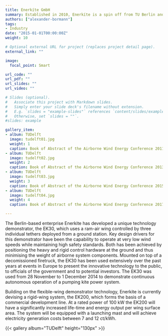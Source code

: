 ```yaml
---
title: Enerkíte GmbH
summary: Established in 2010, Enerkíte is a spin off from TU Berlin and University of Stuttgart. Aiming first at flexible membrane wing technology, the company is now developing a swept, rigid wing that is controlled by several winches on the ground.
authors: ["alexander-bormann"]
tags:
- Industry
date: "2015-01-01T00:00:00Z"
weight: 10

# Optional external URL for project (replaces project detail page).
external_link: ""

image:
  focal_point: Smart

url_code: ""
url_pdf: ""
url_slides: ""
url_video: ""

# Slides (optional).
#   Associate this project with Markdown slides.
#   Simply enter your slide deck's filename without extension.
#   E.g. `slides = "example-slides"` references `content/slides/example-slides.md`.
#   Otherwise, set `slides = ""`.
#slides: example

gallery_item:
- album: TUDelft
  image: tudelft01.jpg
  weight: 1
  caption: Book of Abstract of the Airborne Wind Energy Conference 2011 in Leuven, Belgium
- album: TUDelft
  image: tudelft02.jpg
  weight: 2
  caption: Book of Abstract of the Airborne Wind Energy Conference 2013 in Berlin, Germany
- album: TUDelft
  image: tudelft03.jpg
  weight: 3
  caption: Book of Abstract of the Airborne Wind Energy Conference 2015 in Delft, The Netherlands
- album: TUDelft
  image: tudelft04.jpg
  weight: 4
  caption: Book of Abstract of the Airborne Wind Energy Conference 2017 in Freiburg, Germany

---
```


The Berlin-based enterprise Enerkite has developed a unique technology demonstrator, the EK30, which uses a ram-air wing controlled by three individual tethers deployed from a ground station. Key design drivers for this demonstrator have been the capability to operate at very low wind speeds while maintaining high safety standards. Both has been achieved by positioning the heavy and rigid control hardware at the ground and thus minimising the weight of airborne system components. Mounted on top of a decomissioned firetruck, the EK30 has been used extensively over the past years at events in Europe to present the innovative technology to the public, to officials of the government and to potential investors. The EK30 was used from 28 November to 1 December 2014 to demonstrate continuous autonomous operation of a pumping kite power system.

Building on the flexible-wing demonstrator technology, Enerkite is currently devising a rigid-wing system, the EK200, which forms the basis of a commercial development line. At a rated power of 100 kW the EK200 will have a significantly increased life-time and energy output per wing surface area. The system will be equipped with a launching mast and will achieve electricity generation costs between 7 and 12 ct/kWh.

{{< gallery album="TUDelft" height="130px" >}}
